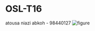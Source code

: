 # OSL-T16
atousa niazi abkoh - 98440127
![figure](https://user-images.githubusercontent.com/91827654/150348993-dd4113bf-2666-4324-b24b-a58bfc59f68b.PNG)
